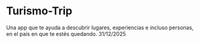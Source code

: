 # Turismo-Trip
 Una app que te ayuda a descubrir lugares, experiencias e incluso personas, en el país en que te estés quedando. 
31/12/2025
